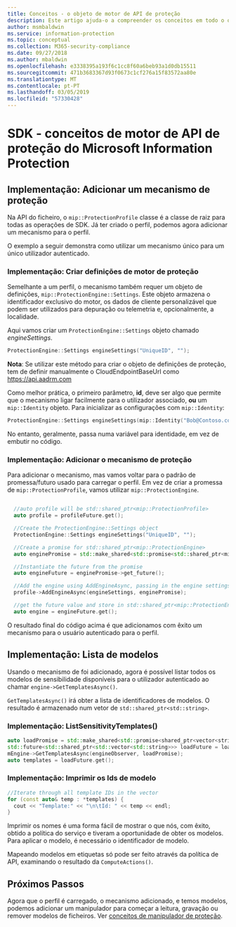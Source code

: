 ```yaml
---
title: Conceitos - o objeto de motor de API de proteção
description: Este artigo ajuda-o a compreender os conceitos em todo o objeto de motor de proteção, o que é criada durante a inicialização do aplicativo.
author: msmbaldwin
ms.service: information-protection
ms.topic: conceptual
ms.collection: M365-security-compliance
ms.date: 09/27/2018
ms.author: mbaldwin
ms.openlocfilehash: e3338395a193f6c1cc8f60a6beb93a1d0db15511
ms.sourcegitcommit: 471b3683367d93f0673c1cf276a15f83572aa80e
ms.translationtype: MT
ms.contentlocale: pt-PT
ms.lasthandoff: 03/05/2019
ms.locfileid: "57330428"
---
```

# <a name="microsoft-information-protection-sdk---protection-api-engine-concepts"></a>SDK - conceitos de motor de API de proteção do Microsoft Information Protection

## <a name="implementation-add-a-protection-engine"></a>Implementação: Adicionar um mecanismo de proteção

Na API do ficheiro, o `mip::ProtectionProfile` classe é a classe de raiz para todas as operações de SDK. Já ter criado o perfil, podemos agora adicionar um mecanismo para o perfil.

O exemplo a seguir demonstra como utilizar um mecanismo único para um único utilizador autenticado.

### <a name="implementation-create-protection-engine-settings"></a>Implementação: Criar definições de motor de proteção

Semelhante a um perfil, o mecanismo também requer um objeto de definições, `mip::ProtectionEngine::Settings`. Este objeto armazena o identificador exclusivo do motor, os dados de cliente personalizável que podem ser utilizados para depuração ou telemetria e, opcionalmente, a localidade.

Aqui vamos criar um `ProtectionEngine::Settings` objeto chamado *engineSettings*. 

```cpp
ProtectionEngine::Settings engineSettings("UniqueID", "");
```

**Nota**: Se utilizar este método para criar o objeto de definições de proteção, tem de definir manualmente o CloudEndpointBaseUrl como https://api.aadrm.com

Como melhor prática, o primeiro parâmetro, **id**, deve ser algo que permite que o mecanismo ligar facilmente para o utilizador associado, **ou** um `mip::Identity` objeto. Para inicializar as configurações com `mip::Identity`:

```cpp
ProtectionEngine::Settings engineSettings(mip::Identity("Bob@Contoso.com", "");
```

No entanto, geralmente, passa numa variável para identidade, em vez de embutir no código.

### <a name="implementation-add-the-protection-engine"></a>Implementação: Adicionar o mecanismo de proteção

Para adicionar o mecanismo, mas vamos voltar para o padrão de promessa/futuro usado para carregar o perfil. Em vez de criar a promessa de `mip::ProtectionProfile`, vamos utilizar `mip::ProtectionEngine`.

```cpp

  //auto profile will be std::shared_ptr<mip::ProtectionProfile>
  auto profile = profileFuture.get();

  //Create the ProtectionEngine::Settings object
  ProtectionEngine::Settings engineSettings("UniqueID", "");

  //Create a promise for std::shared_ptr<mip::ProtectionEngine>
  auto enginePromise = std::make_shared<std::promise<std::shared_ptr<mip::ProtectionEngine>>>();

  //Instantiate the future from the promise
  auto engineFuture = enginePromise->get_future();

  //Add the engine using AddEngineAsync, passing in the engine settings and the promise
  profile->AddEngineAsync(engineSettings, enginePromise);

  //get the future value and store in std::shared_ptr<mip::ProtectionEngine>
  auto engine = engineFuture.get();
```

O resultado final do código acima é que adicionamos com êxito um mecanismo para o usuário autenticado para o perfil.

## <a name="implementation-list-templates"></a>Implementação: Lista de modelos

Usando o mecanismo de foi adicionado, agora é possível listar todos os modelos de sensibilidade disponíveis para o utilizador autenticado ao chamar `engine->GetTemplatesAsync()`. 

`GetTemplatesAsync()` irá obter a lista de identificadores de modelos. O resultado é armazenado num vetor de `std::shared_ptr<std::string>`.

### <a name="implementation-listsensitivitytemplates"></a>Implementação: ListSensitivityTemplates()

```cpp
auto loadPromise = std::make_shared<std::promise<shared_ptr<vector<string>>>>();
std::future<std::shared_ptr<std::vector<std::string>>> loadFuture = loadPromise->get_future();
mEngine->GetTemplatesAsync(engineObserver, loadPromise);
auto templates = loadFuture.get();
```

### <a name="implementation-print-the-template-ids"></a>Implementação: Imprimir os Ids de modelo

```cpp
//Iterate through all template IDs in the vector
for (const auto& temp : *templates) {
  cout << "Template:" << "\n\tId: " << temp << endl;
}
```

Imprimir os nomes é uma forma fácil de mostrar o que nós, com êxito, obtido a política do serviço e tiveram a oportunidade de obter os modelos. Para aplicar o modelo, é necessário o identificador de modelo.

Mapeando modelos em etiquetas só pode ser feito através da política de API, examinando o resultado da `ComputeActions()`.

## <a name="next-steps"></a>Próximos Passos

Agora que o perfil é carregado, o mecanismo adicionado, e temos modelos, podemos adicionar um manipulador para começar a leitura, gravação ou remover modelos de ficheiros. Ver [conceitos de manipulador de proteção](concept-handler-protection-cpp.md).
